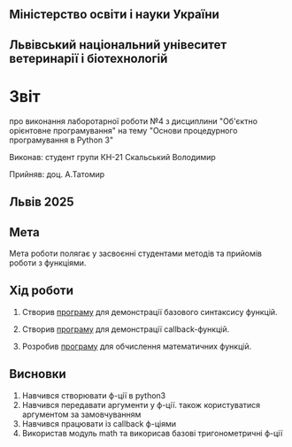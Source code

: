 ## Міністерство освіти і науки України

## Львівський національний унівеситет ветеринарії і біотехнологій

# Звіт
про виконання лаборотарної роботи №4 з дисциплини "Об'єктно орієнтовне програмування" на тему "Основи процедурного програмування в Python 3"

Виконав: студент групи КН-21 Скальський Володимир

Прийняв: доц. А.Татомир

## Львів 2025

## Мета
Мета роботи полягає у засвоєнні студентами методів та прийомів роботи з функціями.

## Хід роботи

1. Створив [програму](./basic_functions.py) для демонстрації базового синтаксису функцій.

3. Створив [програму](./callback_functions.py) для демонстрації callback-функцій.

4. Розробив [програму](./math_functions.py) для обчислення математичних функцій.

## Висновки
1. Навчився створювати ф-ції в python3
2. Навчився передавати аргументи у ф-ції. також користуватися аргументом за замовчуванням
3. Навчився працювати із callback ф-ціями
4. Використав модуль math та викорисав базові тригонометричні ф-ції